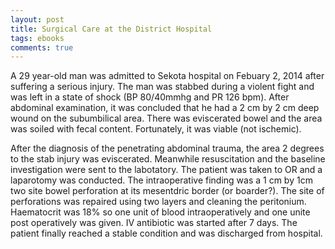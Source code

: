 ```yaml
---
layout: post
title: Surgical Care at the District Hospital
tags: ebooks
comments: true
---
```


A 29 year-old man was admitted to Sekota hospital on Febuary 2, 2014 after suffering a serious injury. The man was stabbed during a violent fight and was left in a state of shock (BP 80/40mmhg and PR 126 bpm). After abdominal examination, it was concluded that he had a 2 cm by 2 cm deep wound on the subumbilical area. There was eviscerated bowel and the area was soiled with fecal content. Fortunately, it was viable (not ischemic).

After the diagnosis of the penetrating abdominal trauma, the area 2 degrees to the stab injury was eviscerated.  Meanwhile resuscitation and the baseline investigation were sent to the labotatory. The patient was taken to OR and a laparotomy was conducted. The intraoperative finding was a 1 cm by 1cm two site bowel perforation at its mesentdric border (or boarder?). The site of perforations was repaired using two layers and cleaning the peritonium. Haematocrit was 18% so one unit of blood intraoperatively and one unite post operatively was given. IV antibiotic was started after 7 days. The patient finally reached a stable condition and was discharged from hospital.